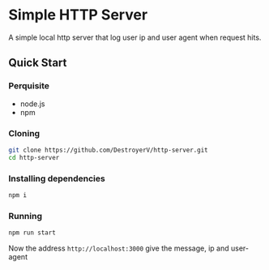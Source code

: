 # Simple HTTP Server

A simple local http server that log user ip and user agent when request hits.

## Quick Start

### Perquisite

- node.js
- npm

### Cloning

```bash
git clone https://github.com/DestroyerV/http-server.git
cd http-server
```

### Installing dependencies

```bash
npm i
```

### Running

```bash
npm run start
```

Now the address `http://localhost:3000` give the message, ip and user-agent
